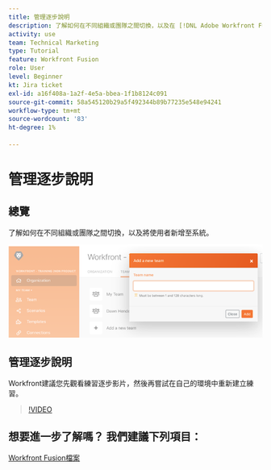 ```yaml
---
title: 管理逐步說明
description: 了解如何在不同組織或團隊之間切換，以及在 [!DNL Adobe Workfront Fusion].
activity: use
team: Technical Marketing
type: Tutorial
feature: Workfront Fusion
role: User
level: Beginner
kt: Jira ticket
exl-id: a16f408a-1a2f-4e5a-bbea-1f1b8124c091
source-git-commit: 58a545120b29a5f492344b89b77235e548e94241
workflow-type: tm+mt
source-wordcount: '83'
ht-degree: 1%

---
```


# 管理逐步說明

## 總覽

了解如何在不同組織或團隊之間切換，以及將使用者新增至系統。

![具有錯誤處理的情境的影像](assets/workfront-fusion-administration-1.png)

## 管理逐步說明

Workfront建議您先觀看練習逐步影片，然後再嘗試在自己的環境中重新建立練習。

>[!VIDEO](https://video.tv.adobe.com/v/335310/?quality=12)

## 想要進一步了解嗎？ 我們建議下列項目：

[Workfront Fusion檔案](https://experienceleague.adobe.com/docs/workfront/using/adobe-workfront-fusion/workfront-fusion-2.html?lang=en)
